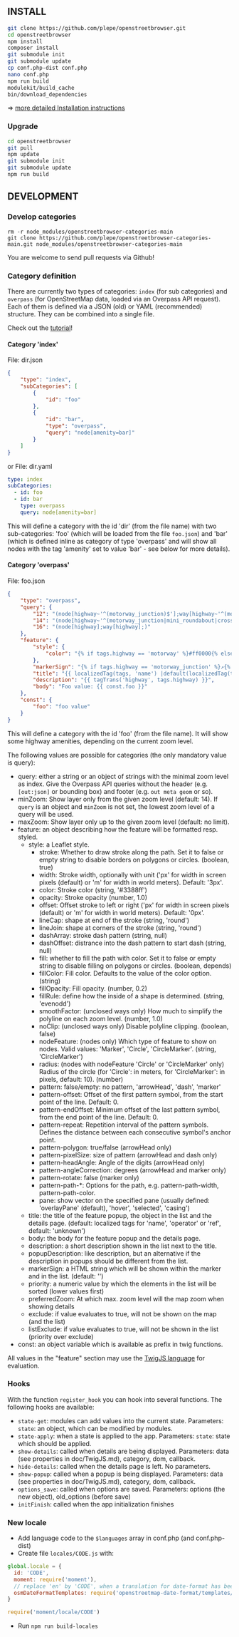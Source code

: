## INSTALL
```sh
git clone https://github.com/plepe/openstreetbrowser.git
cd openstreetbrowser
npm install
composer install
git submodule init
git submodule update
cp conf.php-dist conf.php
nano conf.php
npm run build
modulekit/build_cache
bin/download_dependencies
```

=> [more detailed Installation instructions](doc/INSTALL.md)

### Upgrade
```sh
cd openstreetbrowser
git pull
npm update
git submodule init
git submodule update
npm run build
```

## DEVELOPMENT
### Develop categories
```
rm -r node_modules/openstreetbrowser-categories-main
git clone https://github.com/plepe/openstreetbrowser-categories-main.git node_modules/openstreetbrowser-categories-main
```
You are welcome to send pull requests via Github!

### Category definition
There are currently two types of categories: `index` (for sub categories) and `overpass` (for OpenStreetMap data, loaded via an Overpass API request). Each of them is defined via a JSON (old) or YAML (recommended) structure. They can be combined into a single file.

Check out the [tutorial](./doc/Tutorial.md)!

#### Category 'index'
File: dir.json
```json
{
    "type": "index",
    "subCategories": [
        {
            "id": "foo"
        },
        {
            "id": "bar",
            "type": "overpass",
            "query": "node[amenity=bar]"
        }
    ]
}
```

or File: dir.yaml
```yaml
type: index
subCategories:
  - id: foo
  - id: bar
    type: overpass
    query: node[amenity=bar]
```

This will define a category with the id 'dir' (from the file name) with two sub-categories: 'foo' (which will be loaded from the file `foo.json`) and 'bar' (which is defined inline as category of type 'overpass' and will show all nodes with the tag 'amenity' set to value 'bar' - see below for more details).

#### Category 'overpass'
File: foo.json
```json
{
    "type": "overpass",
    "query": {
        "12": "(node[highway~'^(motorway_junction)$'];way[highway~'^(motorway|trunk)$'];)",
        "14": "(node[highway~'^(motorway_junction|mini_roundabout|crossing)$'];way[highway~'^(motorway|trunk|primary)$'];)",
        "16": "(node[highway];way[highway];)"
    },
    "feature": {
        "style": {
            "color": "{% if tags.highway == 'motorway' %}#ff0000{% elseif tags.highway == 'trunk' %}#ff7f00{% elseif tags.highway == 'primary' %}#ffff00{% else %}#0000ff{% endif %}"
        },
        "markerSign": "{% if tags.highway == 'motorway_junction' %}↗{% elseif tags.highway == 'mini_roundabout' %}↻{% elseif tags.highway == 'crossing' %}▤{% endif %}",
        "title": "{{ localizedTag(tags, 'name') |default(localizedTag(tags, 'operator')) | default(localizedTag(tags, 'ref')) | default(trans('unnamed')) }}",
        "description": "{{ tagTrans('highway', tags.highway) }}",
        "body": "Foo value: {{ const.foo }}"
    },
    "const": {
        "foo": "foo value"
    }
}
```

This will define a category with the id 'foo' (from the file name). It will show some highway amenities, depending on the current zoom level.

The following values are possible for categories (the only mandatory value is query):
* query: either a string or an object of strings with the minimal zoom level as index. Give the Overpass API queries without the header (e.g. `[out:json]` or bounding box) and footer (e.g. `out meta geom` or so).
* minZoom: Show layer only from the given zoom level (default: 14). If `query` is an object and `minZoom` is not set, the lowest zoom level of a query will be used.
* maxZoom: Show layer only up to the given zoom level (default: no limit).
* feature: an object describing how the feature will be formatted resp. styled.
  * style: a Leaflet style.
    * stroke: Whether to draw stroke along the path. Set it to false or empty string to disable borders on polygons or circles. (boolean, true)
    * width: Stroke width, optionally with unit ('px' for width in screen pixels (default) or 'm' for width in world meters). Default: '3px'.
    * color: Stroke color (string, '#3388ff')
    * opacity: Stroke opacity (number, 1.0)
    * offset: Offset stroke to left or right ('px' for width in screen pixels (default) or 'm' for width in world meters). Default: '0px'.
    * lineCap: shape at end of the stroke (string, 'round')
    * lineJoin: shape at corners of the stroke (string, 'round')
    * dashArray: stroke dash pattern (string, null)
    * dashOffset: distrance into the dash pattern to start dash (string, null)
    * fill: whether to fill the path with color. Set it to false or empty string to disable filling on polygons or circles. (boolean, depends)
    * fillColor: Fill color. Defaults to the value of the color option. (string)
    * fillOpacity: Fill opacity. (number, 0.2)
    * fillRule: define how the inside of a shape is determined. (string, 'evenodd')
    * smoothFactor: (unclosed ways only) How much to simplify the polyline on each zoom level. (number, 1.0)
    * noClip: (unclosed ways only) Disable polyline clipping. (boolean, false)
    * nodeFeature: (nodes only) Which type of feature to show on nodes. Valid values: 'Marker', 'Circle', 'CircleMarker'. (string, 'CircleMarker')
    * radius: (nodes with nodeFeature 'Circle' or 'CircleMarker' only) Radius of the circle (for 'Circle': in meters, for 'CircleMarker': in pixels, default: 10). (number)
    * pattern: false/empty: no pattern, 'arrowHead', 'dash', 'marker'
    * pattern-offset: Offset of the first pattern symbol, from the start point of the line. Default: 0.
    * pattern-endOffset: Minimum offset of the last pattern symbol, from the end point of the line. Default: 0.
    * pattern-repeat: Repetition interval of the pattern symbols. Defines the distance between each consecutive symbol's anchor point.
    * pattern-polygon: true/false (arrowHead only)
    * pattern-pixelSize: size of pattern (arrowHead and dash only)
    * pattern-headAngle: Angle of the digits (arrowHead only)
    * pattern-angleCorrection: degrees (arrowHead and marker only)
    * pattern-rotate: false (marker only)
    * pattern-path-*: Options for the path, e.g. pattern-path-width, pattern-path-color.
    * pane: show vector on the specified pane (usually defined: 'overlayPane' (default), 'hover', 'selected', 'casing')
  * title: the title of the feature popup, the object in the list and the details page. (default: localized tags for 'name', 'operator' or 'ref', default: 'unknown')
  * body: the body for the feature popup and the details page.
  * description: a short description shown in the list next to the title.
  * popupDescription: like description, but an alternative if the description in popups should be different from the list.
  * markerSign: a HTML string which will be shown within the marker and in the list. (default: '')
  * priority: a numeric value by which the elements in the list will be sorted (lower values first)
  * preferredZoom: At which max. zoom level will the map zoom when showing details
  * exclude: if value evaluates to true, will not be shown on the map (and the list)
  * listExclude: if value evaluates to true, will not be shown in the list (priority over exclude)
* const: an object variable which is available as prefix in twig functions.

All values in the "feature" section may use the [TwigJS language](doc/TwigJS.md) for evaluation.

### Hooks
With the function `register_hook` you can hook into several functions. The following hooks are available:

* `state-get`: modules can add values into the current state. Parameters: `state`: an object, which can be modified by modules.
* `state-apply`: when a state is applied to the app. Parameters: `state`: state which should be applied.
* `show-details`: called when details are being displayed. Parameters: data (see properties in doc/TwigJS.md), category, dom, callback.
* `hide-details`: called when the details page is left. No parameters.
* `show-popup`: called when a popup is being displayed. Parameters: data (see properties in doc/TwigJS.md), category, dom, callback.
* `options_save`: called when options are saved. Parameters: options (the new object), old_options (before save)
* `initFinish`: called when the app initialization finishes

### New locale
* Add language code to the `$languages` array in conf.php (and conf.php-dist)
* Create file `locales/CODE.js` with:
```js
global.locale = {
  id: 'CODE',
  moment: require('moment'),
  // replace 'en' by 'CODE', when a translation for date-format has been submitted
  osmDateFormatTemplates: require('openstreetmap-date-format/templates/en')
}

require('moment/locale/CODE')
```
* Run `npm run build-locales`
